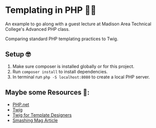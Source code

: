 # Templating in PHP 👨‍💻

An example to go along with a guest lecture at Madison Area Technical College's Advanced PHP class.

Comparing standard PHP templating practices to Twig.

## Setup 🤓

1. Make sure composer is installed globally or for this project.
2. Run `composer install` to install dependencies.
3. In terminal run `php -S localhost:8080` to create a local PHP server.



## Maybe some Resources 🤷‍:

- [PHP.net](http://php.net/manual/en/function.echo.php)
- [Twig](https://twig.symfony.com/)
- [Twig for Template Designers](https://twig.symfony.com/doc/2.x/templates.html)
- [Smashing Mag Article](https://www.smashingmagazine.com/2011/10/getting-started-with-php-templating/)
